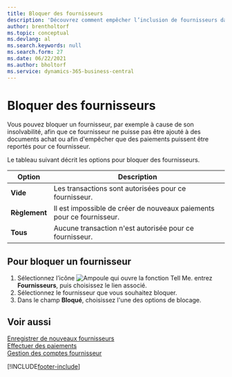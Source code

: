 ```yaml
---
title: Bloquer des fournisseurs
description: 'Découvrez comment empêcher l’inclusion de fournisseurs dans des transactions, ou simplement comment bloquer de nouveaux paiements qui leur sont destinés.'
author: brentholtorf
ms.topic: conceptual
ms.devlang: al
ms.search.keywords: null
ms.search.form: 27
ms.date: 06/22/2021
ms.author: bholtorf
ms.service: dynamics-365-business-central
---
```

# <a name="block-vendors"></a>Bloquer des fournisseurs
Vous pouvez bloquer un fournisseur, par exemple à cause de son insolvabilité, afin que ce fournisseur ne puisse pas être ajouté à des documents achat ou afin d'empêcher que des paiements puissent être reportés pour ce fournisseur.

Le tableau suivant décrit les options pour bloquer des fournisseurs.  

|Option|Description|  
|--------------------|------------|  
|**Vide**|Les transactions sont autorisées pour ce fournisseur.|
|**Règlement**|Il est impossible de créer de nouveaux paiements pour ce fournisseur.|  
|**Tous**|Aucune transaction n'est autorisée pour ce fournisseur.|  

## <a name="to-block-a-vendor"></a>Pour bloquer un fournisseur
1. Sélectionnez l’icône ![Ampoule qui ouvre la fonction Tell Me.](media/ui-search/search_small.png "Dites-moi ce que vous voulez faire") entrez **Fournisseurs**, puis choisissez le lien associé.
2. Sélectionnez le fournisseur que vous souhaitez bloquer.
3. Dans le champ **Bloqué**, choisissez l'une des options de blocage.

## <a name="see-also"></a>Voir aussi
[Enregistrer de nouveaux fournisseurs](purchasing-how-register-new-vendors.md)  
[Effectuer des paiements](payables-make-payments.md)  
[Gestion des comptes fournisseur](payables-manage-payables.md)


[!INCLUDE[footer-include](includes/footer-banner.md)]
